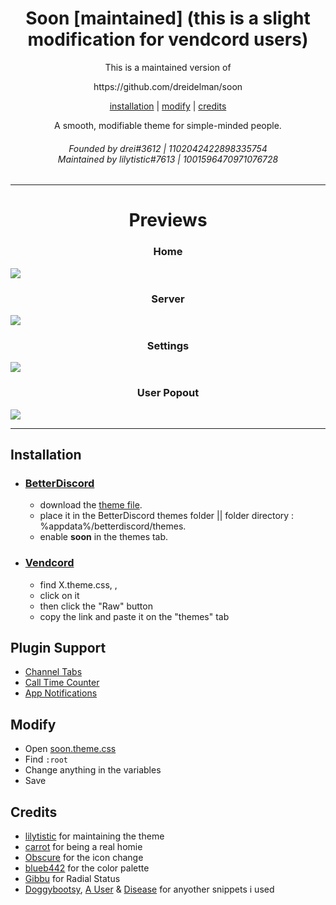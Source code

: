 <h1 align="center">Soon [maintained] (this is a slight modification for vendcord users)</h1>
<p align="center">This is a maintained version of</p>
<p align="center">
https://github.com/dreidelman/soon
</p>
<p align="center">
  <a href="#installation">installation</a> |
  <a href="#modify">modify</a> |
  <a href="#credits">credits</a>
</p>

<p align="center">A smooth, modifiable theme for simple-minded people.</p>
<h6 align="center">Founded by drei#3612 | 1102042422898335754<br />Maintained by lilytistic#7613 | 1001596470971076728 </h6>

---

<h1 align="center">Previews</h1>
<p align="center">
<h3 align="center">Home</h3>
  <img src="https://i.imgur.com/CWU5lEa.png" />
  <h3 align="center">Server</h3>
  <img src="https://i.imgur.com/hAFPXL2.png" />
  <h3 align="center">Settings</h3>
  <img src="https://i.imgur.com/jbwTYua.png" />
  <h3 align="center">User Popout</h3>
  <img src="https://i.imgur.com/ziLIn5k.png" />
</p>

---

## Installation

- ### [BetterDiscord](https://betterdiscord.app)

  - download the [theme file](https://github.com/SatanaDesigns/soon/blob/main/Soon.theme.css).
  - place it in the BetterDiscord themes folder || folder directory : %appdata%/betterdiscord/themes.
  - enable **soon** in the themes tab.

- ### [Vendcord](https://vencord.dev)

  - find X.theme.css, , 
  - click on it
  - then click the "Raw" button
  - copy the link and paste it on the "themes" tab


## Plugin Support

- [Channel Tabs](https://betterdiscord.app/plugin/ChannelTabs)
- [Call Time Counter](https://betterdiscord.app/plugin/CallTimeCounter)
- [App Notifications](https://betterdiscord.app/plugin/AppNotifications)

## Modify

- Open [soon.theme.css](https://github.com/SatanaDesigns/soon/blob/main/Soon.theme.css)
- Find `:root`
- Change anything in the variables
- Save

## Credits

- [lilytistic](https://github.com/lilytistic) for maintaining the theme
- [carrot](https://github.com/ObjectiveSlayer) for being a real homie
- [Obscure](https://github.com/Obscure-Git) for the icon change
- [blueb442](https://github.com/blueb442) for the color palette
- [Gibbu](https://github.com/Gibbu) for Radial Status
- [Doggybootsy](https://github.com/doggybootsy), [A User](https://github.com/abUwUser) & [Disease](https://github.com/maenDisease) for anyother snippets i used
